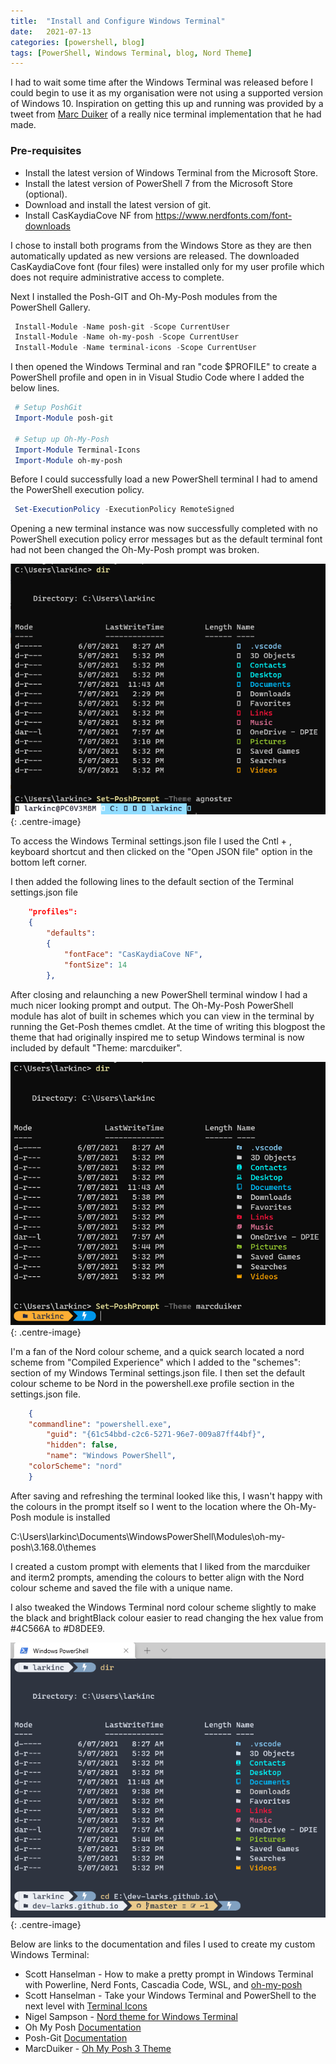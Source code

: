 ```yaml
---
title:  "Install and Configure Windows Terminal"
date:   2021-07-13
categories: [powershell, blog]
tags: [PowerShell, Windows Terminal, blog, Nord Theme]
---
```


I had to wait some time after the Windows Terminal was released before I could begin to use it as my organisation were not using a supported version of Windows 10. Inspiration on getting this up and running was provided by a tweet from [Marc Duiker](https://twitter.com/marcduiker/status/1380900166534885380) of a really nice terminal implementation that he had made.

### Pre-requisites
- Install the latest version of Windows Terminal from the Microsoft Store.
- Install the latest version of PowerShell 7 from the Microsoft Store (optional).
- Download and install the latest version of git.
- Install CasKaydiaCove NF from https://www.nerdfonts.com/font-downloads

I chose to install both programs from the Windows Store as they are then automatically updated as new versions are released.
The downloaded CasKaydiaCove font (four files) were installed only for my user profile which does not require administrative access to complete.

Next I installed the Posh-GIT and Oh-My-Posh modules from the PowerShell Gallery.

```powershell
 Install-Module -Name posh-git -Scope CurrentUser
 Install-Module -Name oh-my-posh -Scope CurrentUser
 Install-Module -Name terminal-icons -Scope CurrentUser
```

I then opened the Windows Terminal and ran "code $PROFILE" to create a PowerShell profile and open in in Visual Studio Code where I added the below lines.

```powershell
 # Setup PoshGit
 Import-Module posh-git

 # Setup up Oh-My-Posh
 Import-Module Terminal-Icons
 Import-Module oh-my-posh
```

Before I could successfully load a new PowerShell terminal I had to amend the PowerShell execution policy.
```powershell
 Set-ExecutionPolicy -ExecutionPolicy RemoteSigned
 ```

Opening a new terminal instance was now successfully completed with no  PowerShell execution policy error messages but as the default terminal font had not been changed the Oh-My-Posh prompt was broken.
 
![Initial state of Windows Terminal](/images/ICWT_001.PNG){: .centre-image}
 
To access the Windows Terminal settings.json file I used the Cntl + , keyboard shortcut and then clicked on the "Open JSON file" option in the bottom left corner.

I then added the following lines to the default section of the Terminal settings.json file
```json
    "profiles": 
    {
        "defaults": 
        {
            "fontFace": "CasKaydiaCove NF",
            "fontSize": 14
        },
```
After closing and relaunching a new PowerShell terminal window I had a much nicer looking prompt and output. The Oh-My-Posh PowerShell module has alot of built in schemes which you can view in the terminal by running the Get-Posh themes cmdlet. At the time of writing this blogpost the theme that had originally inspired me to setup Windows terminal is now included by default "Theme: marcduiker".

![Default Windows Terminal](/images/ICWT_002.png){: .centre-image}

I'm a fan of the Nord colour scheme, and a quick search located a nord scheme from "Compiled Experience" which I added to the "schemes": section of my Windows Terminal settings.json file.
I then set the default colour scheme to be Nord in the powershell.exe profile section in the settings.json file.
```json
	{
	"commandline": "powershell.exe",
        "guid": "{61c54bbd-c2c6-5271-96e7-009a87ff44bf}",
        "hidden": false,
        "name": "Windows PowerShell",
	"colorScheme": "nord"
	}
```
After saving and refreshing the terminal looked like this, I wasn't happy with the colours in the prompt itself so I went to the location where the Oh-My-Posh module is installed 

C:\Users\larkinc\Documents\WindowsPowerShell\Modules\oh-my-posh\3.168.0\themes

I created a custom prompt with elements that I liked from the marcduiker and iterm2 prompts, amending the colours to better align with the Nord colour scheme and saved the file with a unique name.

I also tweaked the Windows Terminal nord colour scheme slightly to make the black and brightBlack colour easier to read changing the hex value from #4C566A to #D8DEE9.

![Final Windows Terminal theme](/images/ICWT_003.png){: .centre-image}

Below are links to the documentation and files I used to create my custom Windows Terminal:

- Scott Hanselman - How to make a pretty prompt in Windows Terminal with Powerline, Nerd Fonts, Cascadia Code, WSL, and [oh-my-posh](https://www.hanselman.com/blog/how-to-make-a-pretty-prompt-in-windows-terminal-with-powerline-nerd-fonts-cascadia-code-wsl-and-ohmyposh)
- Scott Hanselman - Take your Windows Terminal and PowerShell to the next level with [Terminal Icons](https://www.hanselman.com/blog/take-your-windows-terminal-and-powershell-to-the-next-level-with-terminal-icons)
- Nigel Sampson - [Nord theme for Windows Terminal](https://compiledexperience.com/blog/posts/windows-terminal-nord)
- Oh My Posh [Documentation](https://ohmyposh.dev/docs/)
- Posh-Git [Documentation](https://github.com/dahlbyk/posh-git)
- MarcDuiker - [Oh My Posh 3 Theme](https://gist.github.com/marcduiker/43430c721670e1fd29068d441db230e1)
